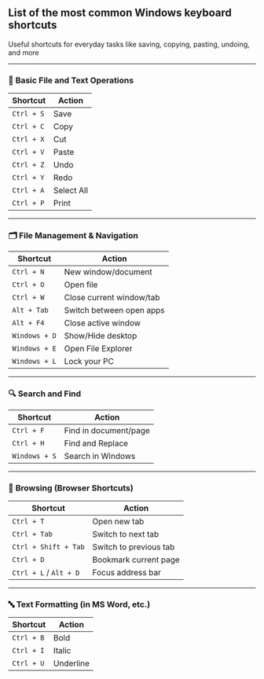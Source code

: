 ## List of the **most common Windows keyboard shortcuts** 

Useful shortcuts for everyday tasks like saving, copying, pasting, undoing, and more

---

### 📄 **Basic File and Text Operations**

| Shortcut   | Action     |
| ---------- | ---------- |
| `Ctrl + S` | Save       |
| `Ctrl + C` | Copy       |
| `Ctrl + X` | Cut        |
| `Ctrl + V` | Paste      |
| `Ctrl + Z` | Undo       |
| `Ctrl + Y` | Redo       |
| `Ctrl + A` | Select All |
| `Ctrl + P` | Print      |

---

### 🗂️ **File Management & Navigation**

| Shortcut      | Action                   |
| ------------- | ------------------------ |
| `Ctrl + N`    | New window/document      |
| `Ctrl + O`    | Open file                |
| `Ctrl + W`    | Close current window/tab |
| `Alt + Tab`   | Switch between open apps |
| `Alt + F4`    | Close active window      |
| `Windows + D` | Show/Hide desktop        |
| `Windows + E` | Open File Explorer       |
| `Windows + L` | Lock your PC             |

---

### 🔍 **Search and Find**

| Shortcut      | Action                |
| ------------- | --------------------- |
| `Ctrl + F`    | Find in document/page |
| `Ctrl + H`    | Find and Replace      |
| `Windows + S` | Search in Windows     |

---

### 🧭 **Browsing (Browser Shortcuts)**

| Shortcut               | Action                 |
| ---------------------- | ---------------------- |
| `Ctrl + T`             | Open new tab           |
| `Ctrl + Tab`           | Switch to next tab     |
| `Ctrl + Shift + Tab`   | Switch to previous tab |
| `Ctrl + D`             | Bookmark current page  |
| `Ctrl + L` / `Alt + D` | Focus address bar      |

---

### 🔤 **Text Formatting (in MS Word, etc.)**

| Shortcut       | Action      |
| -------------- | ----------- |
| `Ctrl + B`     | Bold        |
| `Ctrl + I`     | Italic      |
| `Ctrl + U`     | Underline   |

